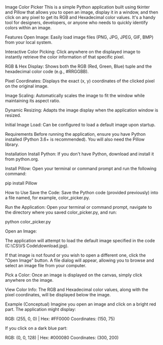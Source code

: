 Image Color Picker
This is a simple Python application built using tkinter and Pillow that allows you to open an image, display it in a window, and then click on any pixel to get its RGB and Hexadecimal color values. It's a handy tool for designers, developers, or anyone who needs to quickly identify colors within an image.

Features
Open Image: Easily load image files (PNG, JPG, JPEG, GIF, BMP) from your local system.

Interactive Color Picking: Click anywhere on the displayed image to instantly retrieve the color information of that specific pixel.

RGB & Hex Display: Shows both the RGB (Red, Green, Blue) tuple and the hexadecimal color code (e.g., #RRGGBB).

Pixel Coordinates: Displays the exact (x, y) coordinates of the clicked pixel on the original image.

Image Scaling: Automatically scales the image to fit the window while maintaining its aspect ratio.

Dynamic Resizing: Adapts the image display when the application window is resized.

Initial Image Load: Can be configured to load a default image upon startup.

Requirements
Before running the application, ensure you have Python installed (Python 3.6+ is recommended).
You will also need the Pillow library.

Installation
Install Python: If you don't have Python, download and install it from python.org.

Install Pillow: Open your terminal or command prompt and run the following command:

pip install Pillow

How to Use
Save the Code: Save the Python code (provided previously) into a file named, for example, color_picker.py.

Run the Application: Open your terminal or command prompt, navigate to the directory where you saved color_picker.py, and run:

python color_picker.py

Open an Image:

The application will attempt to load the default image specified in the code (C:\CS\VS Code\download.jpg).

If that image is not found or you wish to open a different one, click the "Open Image" button. A file dialog will appear, allowing you to browse and select an image file from your computer.

Pick a Color: Once an image is displayed on the canvas, simply click anywhere on the image.

View Color Info: The RGB and Hexadecimal color values, along with the pixel coordinates, will be displayed below the image.

Example (Conceptual)
Imagine you open an image and click on a bright red part. The application might display:

RGB: (255, 0, 0) | Hex: #FF0000
Coordinates: (150, 75)

If you click on a dark blue part:

RGB: (0, 0, 128) | Hex: #000080
Coordinates: (300, 200)
